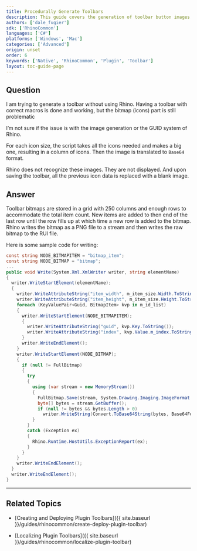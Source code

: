 ```yaml
---
title: Procedurally Generate Toolbars
description: This guide covers the generation of toolbar button images.
authors: ['dale_fugier']
sdk: ['RhinoCommon']
languages: ['C#']
platforms: ['Windows', 'Mac']
categories: ['Advanced']
origin: unset
order: 6
keywords: ['Native', 'RhinoCommon', 'Plugin', 'Toolbar']
layout: toc-guide-page
---
```



## Question

I am trying to generate a toolbar without using Rhino. Having a toolbar with correct macros is done and working, but the bitmap (icons) part is still problematic

I’m not sure if the issue is with the image generation or the GUID system of Rhino.

For each icon size, the script takes all the icons needed and makes a big one, resulting in a column of icons. Then the image is translated to ```Base64``` format.

Rhino does not recognize these images. They are not displayed. And upon saving the toolbar, all the previous icon data is replaced with a blank image.


## Answer

Toolbar bitmaps are stored in a grid with 250 columns and enough rows to accommodate the total item count. New items are added to then end of the last row until the row fills up at which time a new row is added to the bitmap.  Rhino writes the bitmap as a PNG file to a stream and then writes the raw bitmap to the RUI file. 

Here is some sample code for writing:

```c#
const string NODE_BITMAPITEM = "bitmap_item";
const string NODE_BITMAP = "bitmap";
...
public void Write(System.Xml.XmlWriter writer, string elementName)
{
  writer.WriteStartElement(elementName);
  {
    writer.WriteAttributeString("item_width", m_item_size.Width.ToString());
    writer.WriteAttributeString("item_height", m_item_size.Height.ToString());
    foreach (KeyValuePair<Guid, BitmapItem> kvp in m_id_list)
    {
      writer.WriteStartElement(NODE_BITMAPITEM);
      {
        writer.WriteAttributeString("guid", kvp.Key.ToString());
        writer.WriteAttributeString("index", kvp.Value.m_index.ToString());
      }
      writer.WriteEndElement();
    }
    writer.WriteStartElement(NODE_BITMAP);
    {
      if (null != FullBitmap)
      {
        try
        {
          using (var stream = new MemoryStream())
          {
            FullBitmap.Save(stream, System.Drawing.Imaging.ImageFormat.Png);
            byte[] bytes = stream.GetBuffer();
            if (null != bytes && bytes.Length > 0)
              writer.WriteString(Convert.ToBase64String(bytes, Base64FormattingOptions.InsertLineBreaks));
          }
        }
        catch (Exception ex)
        {
          Rhino.Runtime.HostUtils.ExceptionReport(ex);
        }
      }
    }
    writer.WriteEndElement();
  }
  writer.WriteEndElement();
}
```

---

## Related Topics

- [Creating and Deploying Plugin Toolbars]({{ site.baseurl }}/guides/rhinocommon/create-deploy-plugin-toolbar)

- [Localizing Plugin Toolbars]({{ site.baseurl }}/guides/rhinocommon/localize-plugin-toolbar)

  ​
